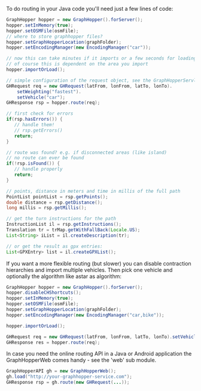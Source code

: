 To do routing in your Java code you'll need just a few lines of code:

```java
GraphHopper hopper = new GraphHopper().forServer();
hopper.setInMemory(true);
hopper.setOSMFile(osmFile);
// where to store graphhopper files?
hopper.setGraphHopperLocation(graphFolder);
hopper.setEncodingManager(new EncodingManager("car"));

// now this can take minutes if it imports or a few seconds for loading
// of course this is dependent on the area you import
hopper.importOrLoad();

// simple configuration of the request object, see the GraphHopperServlet classs for more possibilities.
GHRequest req = new GHRequest(latFrom, lonFrom, latTo, lonTo).
    setWeighting("fastest").
    setVehicle("car");
GHResponse rsp = hopper.route(req);

// first check for errors
if(rsp.hasErrors()) {
   // handle them!
   // rsp.getErrors()
   return;
}

// route was found? e.g. if disconnected areas (like island) 
// no route can ever be found
if(!rsp.isFound()) {
   // handle properly
   return;
}

// points, distance in meters and time in millis of the full path
PointList pointList = rsp.getPoints();
double distance = rsp.getDistance();
long millis = rsp.getMillis();

// get the turn instructions for the path
InstructionList il = rsp.getInstructions();
Translation tr = trMap.getWithFallBack(Locale.US);
List<String> iList = il.createDescription(tr);

// or get the result as gpx entries:
List<GPXEntry> list = il.createGPXList();
```

If you want a more flexible routing (but slower) you can disable contraction hierarchies
and import multiple vehicles. Then pick one vehicle and optionally the algorithm like
astar as algorithm:

```java
GraphHopper hopper = new GraphHopper().forServer();
hopper.disableCHShortcuts();
hopper.setInMemory(true);
hopper.setOSMFile(osmFile);
hopper.setGraphHopperLocation(graphFolder);
hopper.setEncodingManager(new EncodingManager("car,bike"));

hopper.importOrLoad();

GHRequest req = new GHRequest(latFrom, lonFrom, latTo, lonTo).setVehicle("bike").setAlgorithm(AlgorithmOptions.ASTAR);
GHResponse res = hopper.route(req);
```

In case you need the online routing API in a Java or Android application the GraphHopperWeb comes handy - see the 'web' sub module.

```java
GraphHopperAPI gh = new GraphHopperWeb();
gh.load("http://your-graphhopper-service.com");
GHResponse rsp = gh.route(new GHRequest(...));
```